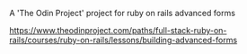 A 'The Odin Project' project for ruby on rails advanced forms

https://www.theodinproject.com/paths/full-stack-ruby-on-rails/courses/ruby-on-rails/lessons/building-advanced-forms
